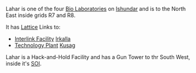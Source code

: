 Lahar is one of the four [Bio Laboratories](../locations/Bio_Laboratory.md) on
[Ishundar](../locations/Ishundar.md) and is to the North East inside grids R7
and R8.

It has [Lattice](../terminology/Lattice.md) Links to:

- [Interlink Facility](../locations/Interlink.md)
  [Irkalla](Irkalla.md)
- [Technology Plant](../locations/Technology_Plant.md)
  [Kusag](Kusag.md)

Lahar is a Hack-and-Hold Facility and has a Gun Tower to thr South West, inside
it's [SOI](../locations/Sphere_of_Influence.md).


